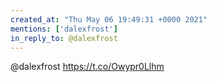 ```yaml
---
created_at: "Thu May 06 19:49:31 +0000 2021"
mentions: ['dalexfrost']
in_reply_to: @dalexfrost
---
```


@dalexfrost https://t.co/Owypr0Llhm